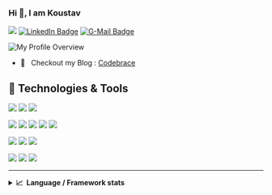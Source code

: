 ### Hi 👋, I am Koustav 

![](https://komarev.com/ghpvc/?username=StaticOwl&style=flat-square&color=brightgreen)
[![LinkedIn Badge](https://img.shields.io/badge/-staticowl-blue?style=flat&logo=linkedin&logoColor=white&color=blue)](https://www.linkedin.com/in/staticowl/)
[![G-Mail Badge](https://img.shields.io/badge/-akostuv@gmail.com-red?style=flat-square&logo=Gmail&logoColor=white&color=red)](mailto://akostuv@gmail.com)


![My Profile Overview](https://github-readme-stats.vercel.app/api?username=StaticOwl&show_icons=true&count_private=true&theme=tokyonight&hide_border=true)


- 🤔 &nbsp;&nbsp;Checkout my Blog : [Codebrace](https://medium.com/codebrace)

## 🔧 Technologies & Tools
![](https://img.shields.io/badge/Code-Java-informational?style=flat&logo=java&logoColor=white&color=6aa6f8)
![](https://img.shields.io/badge/Code-scala-informational?style=flat&logo=scala&logoColor=white&color=6aa6f8)
![](https://img.shields.io/badge/Code-Python-informational?style=flat&logo=python&logoColor=white&color=6aa6f8)

![](https://img.shields.io/badge/Tools-Spark-informational?style=flat&logo=apache-spark&logoColor=white&color=6aa6f8)
![](https://img.shields.io/badge/Tools-MapReduce-informational?style=flat&logo=apache-mapreduce&logoColor=white&color=6aa6f8)
![](https://img.shields.io/badge/Tools-Airflow-informational?style=flat&logo=apache-airflow&logoColor=white&color=6aa6f8)
![](https://img.shields.io/badge/Tools-Docker-informational?style=flat&logo=docker&logoColor=white&color=6aa6f8)
![](https://img.shields.io/badge/Tools-Spring-informational?style=flat&logo=spring&logoColor=white&color=6aa6f8)


![](https://img.shields.io/badge/DB-BigQuery-informational?style=flat&logo=google-cloud&logoColor=white&color=6aa6f8)
![](https://img.shields.io/badge/DB-Hive-informational?style=flat&logo=hive&logoColor=white&color=6aa6f8)
![](https://img.shields.io/badge/DB-Impala-informational?style=flat&logo=impala&logoColor=white&color=6aa6f8)


![](https://img.shields.io/badge/Code-SQL-informational?style=flat&logo=sql&logoColor=white&color=6aa6f8)
![](https://img.shields.io/badge/DB-MySQL-informational?style=flat&logo=mysql&logoColor=white&color=6aa6f8)
![](https://img.shields.io/badge/DB-Oracle-informational?style=flat&logo=oracle&logoColor=white&color=6aa6f8)

---
<details>
  <summary><b>📈&nbsp;&nbsp;Language&nbsp;/&nbsp;Framework stats</b></summary>
  <br/>
  <img src="https://cr-ss-service.azurewebsites.net/api/ScreenShot?widget=summary&username=staticowl"/>
  <br/>
  <a href='https://profile.codersrank.io/user/staticowl/'>
  <img
  src="https://cr-skills-chart-widget.azurewebsites.net/api/api?username=staticowl&padding=30&skills=java,scala,python"
/>
  </a>

</details>
